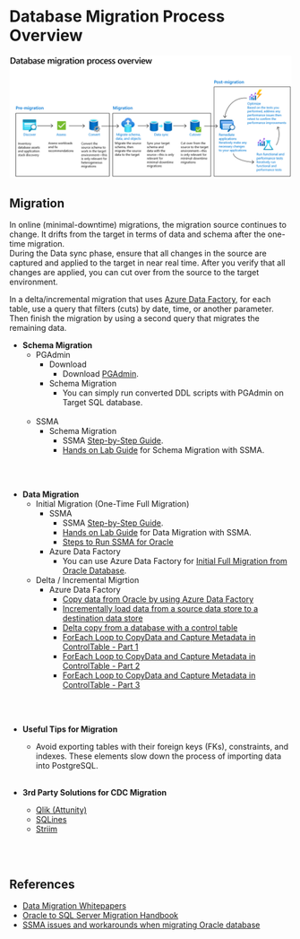 
# **Database Migration Process Overview**

![00_02.database_migration_process_overview](../01.MigrationStrategy/Resources/Image/00_02.database_migration_process_overview.png "database_migration_process_overview")
</br>

## **Migration**

In online (minimal-downtime) migrations, the migration source continues to change. It drifts from the target in terms of data and schema after the one-time migration.
</br>
During the Data sync phase, ensure that all changes in the source are captured and applied to the target in near real time. After you verify that all changes are applied, you can cut over from the source to the target environment.
</br>

In a delta/incremental migration that uses [Azure Data Factory](https://azure.microsoft.com/en-us/products/data-factory/), for each table, use a query that filters (cuts) by date, time, or another parameter. Then finish the migration by using a second query that migrates the remaining data.
</br>

- **Schema Migration**
  - PGAdmin
    - Download
      - Download [PGAdmin](https://www.pgadmin.org/download/pgadmin-4-windows/).
    - Schema Migration
      - You can simply run converted DDL scripts with PGAdmin on Target SQL database.</br>
      </br>
  - SSMA
    - Schema Migration
      - SSMA [Step-by-Step Guide](https://learn.microsoft.com/en-us/azure/azure-sql/migration-guides/managed-instance/oracle-to-managed-instance-guide?view=azuresql#migrate).
      - [Hands on Lab Guide](https://github.com/microsoft/MCW-Migrating-Oracle-to-Azure-SQL-and-PostgreSQL/blob/master/Hands-on%20lab/HOL%20step-by-step%20-%20Migrating%20Oracle%20to%20Azure%20SQL.md#task-1-migrate-the-oracle-database-to-azure-sql-database-using-ssma) for Schema Migration with SSMA. </br>
  </br>

</br>

- **Data Migration**
  - Initial Migration (One-Time Full Migration)
    - SSMA
      - SSMA [Step-by-Step Guide](https://learn.microsoft.com/en-us/azure/azure-sql/migration-guides/managed-instance/oracle-to-managed-instance-guide?view=azuresql#migrate).
      - [Hands on Lab Guide](https://github.com/microsoft/MCW-Migrating-Oracle-to-Azure-SQL-and-PostgreSQL/blob/master/Hands-on%20lab/HOL%20step-by-step%20-%20Migrating%20Oracle%20to%20Azure%20SQL.md#task-1-migrate-the-oracle-database-to-azure-sql-database-using-ssma) for Data Migration with SSMA.
      - [Steps to Run SSMA for Oracle](./Resources/Steps%20to%20Run%20SSMA%20for%20Oracle%20-%20Including%20Data%20Migration%20v1.0.pdf) </br>
    - Azure Data Factory
      - You can use Azure Data Factory for [Initial Full Migration from Oracle Database](https://learn.microsoft.com/en-us/azure/data-factory/connector-oracle?tabs=data-factory). </br>
  - Delta / Incremental Migrtion
    - Azure Data Factory
      - [Copy data from Oracle by using Azure Data Factory](https://learn.microsoft.com/en-us/azure/data-factory/connector-oracle?tabs=data-factory)
      - [Incrementally load data from a source data store to a destination data store](https://learn.microsoft.com/en-us/azure/data-factory/tutorial-incremental-copy-overview)
      - [Delta copy from a database with a control table](https://learn.microsoft.com/en-us/azure/data-factory/solution-template-delta-copy-with-control-table)
      - [ForEach Loop to CopyData and Capture Metadata in ControlTable - Part 1](https://techcommunity.microsoft.com/t5/fasttrack-for-azure/foreach-loop-to-copydata-and-capture-metadata-in-controltable/ba-p/3661559)
      - [ForEach Loop to CopyData and Capture Metadata in ControlTable - Part 2](https://techcommunity.microsoft.com/t5/fasttrack-for-azure/foreach-loop-to-copydata-and-capture-metadata-in-controltable/ba-p/3661770)
      - [ForEach Loop to CopyData and Capture Metadata in ControlTable - Part 3](https://techcommunity.microsoft.com/t5/fasttrack-for-azure/foreach-loop-to-copydata-and-capture-metadata-in-controltable/ba-p/3662436)
  </br>

</br>

- **Useful Tips for Migration**
  - Avoid exporting tables with their foreign keys (FKs), constraints, and indexes. These elements slow down the process of importing data into PostgreSQL. </br>

  </br>

- **3rd Party Solutions for CDC Migration**
  - [Qlik (Attunity)](https://www.qlik.com/us/streaming-data/data-streaming-cdc)
  - [SQLines](https://www.sqlines.com/oracle-to-postgresql)
  - [Striim](https://www.striim.com/)
</br>

</br>

## **References**

- [Data Migration Whitepapers](https://github.com/microsoft/DataMigrationTeam/tree/master/Whitepapers)
- [Oracle to SQL Server Migration Handbook](./Resources/Oracle%20to%20SQL%20Server%20Migration%20Handbook.pdf)
- [SSMA issues and workarounds when migrating Oracle database](./Resources/SSMA%20issues%20and%20workarounds%20when%20migrating%20Oracle%20database.pdf)
</br>

</br>
